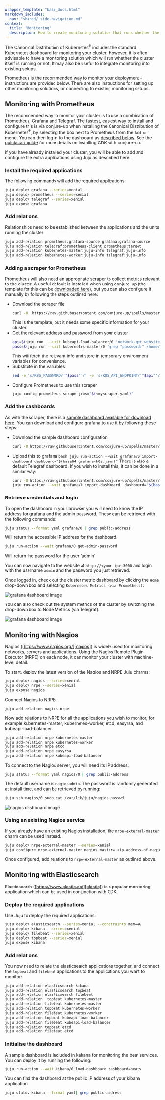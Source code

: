 ```yaml
---
wrapper_template: "base_docs.html"
markdown_includes:
  nav: "shared/_side-navigation.md"
context:
  title: "Monitoring"
  description: How to create monitoring solution that runs whether the cluster itself is running or not. It may also be useful to integrate monitoring into existing setups.
---
```


The Canonical Distribution of Kubernetes<sup>&reg;</sup> includes the standard Kubernetes dashboard for monitoring your cluster. However, it is often advisable to have a monitoring solution which will run whether the cluster itself is running or not. It may also be useful to integrate monitoring into existing setups.

Prometheus is the recommended way to monitor your deployment - instructions are provided below. There are also instructions for setting up other monitoring solutions, or connecting to existing monitoring setups.

## Monitoring with Prometheus

The recommended way to monitor your cluster is to use a combination of Prometheus, Grafana and Telegraf. The fastest, easiest way to install and configure this is via conjure-up when installing the Canonical Distribution of Kubernetes<sup>&reg;</sup>, by selecting the box next to Prometheus from the `Add-on` menu. You can then log in to the dashboard as [described below](#retrieve-credentials-and-login). See the [quickstart guide][quickstart] for more details on installing CDK with conjure-up.

If you have already installed your cluster, you will be able to add and configure the extra applications using Juju as described here:

### Install the required applications

The following commands will add the required applications:

```bash
juju deploy grafana --series=xenial
juju deploy prometheus --series=xenial
juju deploy telegraf --series=xenial
juju expose grafana
```

### Add relations

Relationships need to be established between the applications and the units
running the cluster:

```bash
juju add-relation prometheus:grafana-source grafana:grafana-source
juju add-relation telegraf:prometheus-client prometheus:target
juju add-relation kubernetes-master:juju-info telegraf:juju-info
juju add-relation kubernetes-worker:juju-info telegraf:juju-info
```

### Adding a scraper for Prometheus

Prometheus will also need an appropriate scraper to collect metrics relevant to the cluster. A useful default is installed when using conjure-up (the template for this can be [downloaded here][download-scraper]), but you can also configure it manually by following the steps outlined here:

- Download the scraper file
  ```bash
  curl -O  https://raw.githubusercontent.com/conjure-up/spells/master/canonical-kubernetes/addons/prometheus/steps/01_install-prometheus/prometheus-scrape-k8s.yaml
  ```
  This is the template, but it needs some specific information for your cluster.
- Get the relevant address and password from your cluster
  ```bash
  api=$(juju run  --unit kubeapi-load-balancer/0 'network-get website --format yaml --ingress-address' | head -1)
  pass=$(juju run --unit kubernetes-master/0 'grep "password:" /home/ubuntu/config' | awk '{ print $2 }')
  ```
  This will fetch the relevant info and store in temporary environment variables for convenience.
- Substitute in the variables
  ```bash
  sed -e 's/K8S_PASSWORD/'"$pass"'/' -e 's/K8S_API_ENDPOINT/'"$api"'/' <prometheus-scrape-k8s.yaml  > myscraper.yaml
  ```
- Configure Prometheus to use this scraper
  ```bash
  juju config prometheus scrape-jobs="$(<myscraper.yaml)"
  ```

### Add the dashboards

As with the scraper, there is a [sample dashboard available for download here][download-dashboard]. You can download and configure grafana to use it by following these steps:

- Download the sample dashboard configuration
  ```bash
  curl -O https://raw.githubusercontent.com/conjure-up/spells/master/canonical-kubernetes/addons/prometheus/steps/01_install-prometheus/grafana-k8s.json
  ```
- Upload this to grafana
  `bash juju run-action --wait grafana/0 import-dashboard dashboard="$(base64 grafana-k8s.json)"`
  There is also a default Telegraf dashboard. If you wish to install this, it can be done in a similar way:
  ```bash
  curl -O https://raw.githubusercontent.com/conjure-up/spells/master/canonical-kubernetes/addons/prometheus/steps/01_install-prometheus/grafana-telegraf.json
  juju run-action --wait grafana/0 import-dashboard  dashboard="$(base64 grafana-telegraf.json)"
  ```

### Retrieve credentials and login

To open the dashboard in your browser you will need to know the IP address for grafana and the admin password. These can be retrieved with the following commands:

```bash
juju status --format yaml grafana/0 | grep public-address
```

Will return the accessible IP address for the dashboard.

```bash
juju run-action --wait grafana/0 get-admin-password
```

Will return the password for the user 'admin'

You can now navigate to the website at `http://<your-ip>:3000` and login with the username `admin` and the password you just retrieved.

Once logged in, check out the cluster metric dashboard by clicking the `Home` drop-down box and selecting `Kubernetes Metrics (via Prometheus)`:

![grafana dashboard image](https://assets.ubuntu.com/v1/e6934269-grafana-1.png)

You can also check out the system metrics of the cluster by switching the drop-down box to Node Metrics (via Telegraf):

![grafana dashboard image](https://assets.ubuntu.com/v1/45b87639-grafana-2.png)

## Monitoring with Nagios

Nagios ([https://www.nagios.org/][nagios]) is widely used for monitoring networks, servers and applications. Using the Nagios Remote Plugin Executor (NRPE) on each node, it can monitor your cluster with machine-level detail.

To start, deploy the latest version of the Nagios and NRPE Juju charms:

```bash
juju deploy nagios --series=xenial
juju deploy nrpe --series=xenial
juju expose nagios
```

Connect Nagios to NRPE:

```bash
juju add-relation nagios nrpe
```

Now add relations to NRPE for all the applications you wish to monitor, for example kubernetes-master, kubernetes-worker, etcd, easyrsa, and kubeapi-load-balancer.

```bash
juju add-relation nrpe kubernetes-master
juju add-relation nrpe kubernetes-worker
juju add-relation nrpe etcd
juju add-relation nrpe easyrsa
juju add-relation nrpe kubeapi-load-balancer
```

To connect to the Nagios server, you will need its IP address:

```bash
juju status --format yaml nagios/0 | grep public-address
```

The default username is `nagiosadmin`. The password is randomly generated at install time, and can be retrieved by running:

```bash
juju ssh nagios/0 sudo cat /var/lib/juju/nagios.passwd
```

![nagios dashboard image](https://assets.ubuntu.com/v1/4b109895-CDK-nagios.png)

### Using an existing Nagios service

If you already have an existing Nagios installation, the `nrpe-external-master` charm can be used instead.

```bash
juju deploy nrpe-external-master --series=xenial
juju configure nrpe-external-master nagios_master= <ip-address-of-nagios>
```

Once configured, add relations to `nrpe-external-master` as outlined above.

## Monitoring with Elasticsearch

Elasticsearch ([https://www.elastic.co/][elastic]) is a popular monitoring application which
can be used in conjunction with CDK.

### Deploy the required applications

Use Juju to deploy the required applications:

```bash
juju deploy elasticsearch --series=xenial --constraints mem=4G
juju deploy kibana --series=xenial
juju deploy filebeat --series=xenial
juju deploy topbeat --series=xenial
juju expose kibana
```

### Add relations

You now need to relate the elasticsearch applications together, and connect the `topbeat` and `filebeat` applications to the applications you want to monitor:

```bash
juju add-relation elasticsearch kibana
juju add-relation elasticsearch topbeat
juju add-relation elasticsearch filebeat
juju add-relation  topbeat kubernetes-master
juju add-relation filebeat kubernetes-master
juju add-relation topbeat kubernetes-worker
juju add-relation filebeat kubernetes-worker
juju add-relation topbeat kubeapi-load-balancer
juju add-relation filebeat kubeapi-load-balancer
juju add-relation topbeat etcd
juju add-relation filebeat etcd
```

### Initialise the dashboard

A sample dashboard is included in kabana for monitoring the beat services. You can deploy it by running the following:

```bash
juju run-action --wait kibana/0 load-dashboard dashboard=beats
```

You can find the dashboard at the public IP address of your kibana application

```bash
juju status kibana --format yaml| grep public-address
```

<!-- LINKS -->

[quickstart]: /kubernetes/docs/quickstart
[nagios]: https://www.nagios.org/
[elastic]: https://www.elastic.co/
[download-scraper]: https://raw.githubusercontent.com/conjure-up/spells/master/canonical-kubernetes/addons/prometheus/steps/01_install-prometheus/prometheus-scrape-k8s.yaml
[download-dashboard]: https://raw.githubusercontent.com/conjure-up/spells/master/canonical-kubernetes/addons/prometheus/steps/01_install-prometheus/grafana-k8s.json
